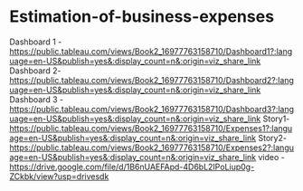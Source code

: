 # Estimation-of-business-expenses
Dashboard 1 - https://public.tableau.com/views/Book2_16977763158710/Dashboard1?:language=en-US&publish=yes&:display_count=n&:origin=viz_share_link
Dashboard 2-  https://public.tableau.com/views/Book2_16977763158710/Dashboard2?:language=en-US&publish=yes&:display_count=n&:origin=viz_share_link
Dashboard 3 - https://public.tableau.com/views/Book2_16977763158710/Dashboard3?:language=en-US&publish=yes&:display_count=n&:origin=viz_share_link
Story1- https://public.tableau.com/views/Book2_16977763158710/Expenses1?:language=en-US&publish=yes&:display_count=n&:origin=viz_share_link
Story2- https://public.tableau.com/views/Book2_16977763158710/Expenses2?:language=en-US&publish=yes&:display_count=n&:origin=viz_share_link
video - https://drive.google.com/file/d/1B6nUAEFApd-4D6bL2IPoLiup0g-ZCkbk/view?usp=drivesdk
